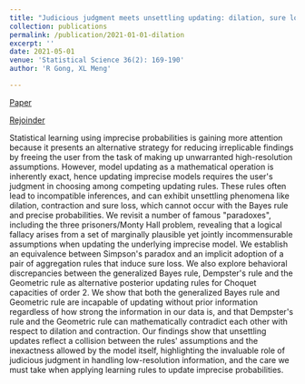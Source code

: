 ```yaml
---
title: "Judicious judgment meets unsettling updating: dilation, sure loss, and Simpson's paradox (with discussion)"
collection: publications
permalink: /publication/2021-01-01-dilation
excerpt: ''
date: 2021-05-01
venue: 'Statistical Science 36(2): 169-190'
author: 'R Gong, XL Meng'

---
```



[Paper](https://projecteuclid.org/journals/statistical-science/volume-36/issue-2/Judicious-Judgment-Meets-Unsettling-Updating--Dilation-Sure-Loss-and/10.1214/19-STS765.short)

[Rejoinder](https://projecteuclid.org/journals/statistical-science/volume-36/issue-2/Rejoinder--Lets-Be-Imprecise-in-Order-to-Be-Precise/10.1214/21-STS765REJ.short)


Statistical learning using imprecise probabilities is gaining more attention because it presents an alternative strategy for reducing irreplicable findings by freeing the user from the task of making up unwarranted high-resolution assumptions. However, model updating as a mathematical operation is inherently exact, hence updating imprecise models requires the user's judgment in choosing among competing updating rules. These rules often lead to incompatible inferences, and can exhibit unsettling phenomena like dilation, contraction and sure loss, which cannot occur with the Bayes rule and precise probabilities. We revisit a number of famous "paradoxes", including the three prisoners/Monty Hall problem, revealing that a logical fallacy arises from a set of marginally plausible yet jointly incommensurable assumptions when updating the underlying imprecise model. We establish an equivalence between Simpson's paradox and an implicit adoption of a pair of aggregation rules that induce sure loss. We also explore behavioral discrepancies between the generalized Bayes rule, Dempster's rule and the Geometric rule as alternative posterior updating rules for Choquet capacities of order 2. We show that both the generalized Bayes rule and Geometric rule are incapable of updating without prior information regardless of how strong the information in our data is, and that Dempster's rule and the Geometric rule can mathematically contradict each other with respect to dilation and contraction. Our findings show that unsettling updates reflect a collision between the rules' assumptions and the inexactness allowed by the model itself, highlighting the invaluable role of judicious judgment in handling low-resolution information, and the care we must take when applying learning rules to update imprecise probabilities.
